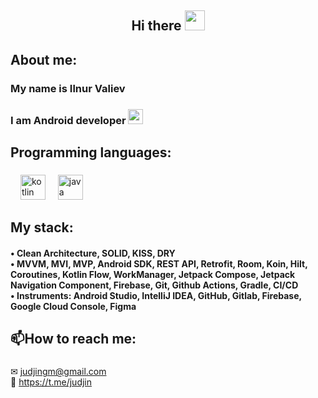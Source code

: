 <h2 align="center"> Hi there <img src="https://github.com/blackcater/blackcater/raw/main/images/Hi.gif" height="32"/></h1>

<h2 align="left">About me:
<h3 align="left">My name is Ilnur Valiev 
<h3 align="left">I am Android developer   <img src="https://cdn-images-1.medium.com/max/1200/1*3tLD4Ve66pbBpuawm9Fu9Q.png" height="24"/></h2>

###

<h2 align="left">Programming languages:</h2>

###

<div align="left">
  <img width="12" />
  <img src="https://cdn.jsdelivr.net/gh/devicons/devicon/icons/kotlin/kotlin-original.svg" height="40" alt="kotlin logo"  />
  <img width="12" />
  <img src="https://cdn.jsdelivr.net/gh/devicons/devicon/icons/java/java-original.svg" height="40" alt="java logo"  />
  <img width="12" />
</div>

###

<h2 align="left">My stack:</h2>
<h4 align="left">
• Clean Architecture, SOLID, KISS, DRY <br>
• MVVM, MVI, MVP, Android SDK, REST API, Retrofit, Room, Koin, Hilt, Coroutines, Kotlin Flow, WorkManager, Jetpack Compose, Jetpack Navigation Component, Firebase, Git, Github Actions, Gradle, CI/CD  <br>
• Instruments: Android Studio, IntelliJ IDEA, GitHub, Gitlab, Firebase, Google Cloud Console, Figma <br>
  </h4>

<h2 align="left"> 📫How to reach me:</h2>

###

&#9993; judjingm@gmail.com <br>💬 https://t.me/judjin

###

